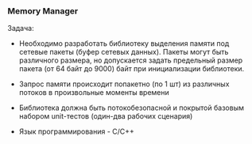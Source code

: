 ### Memory Manager

Задача: 

* Необходимо разработать библиотеку выделения памяти под сетевые пакеты (буфер сетевых данных). Пакеты могут быть различного размера, но допускается задать предельный размер пакета (от 64 байт до 9000) байт при инициализации библиотеки.

* Запрос памяти происходит попакетно (по 1 шт) из различных потоков в произвольные моменты времени

* Библиотека должна быть потокобезопасной и покрытой базовым набором unit-тестов (один-два рабочих сценария)

* Язык программирования - C/C++
